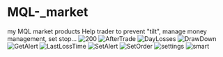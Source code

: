# MQL-_market
my MQL market products
Help trader to prevent "tilt", manage money management, set stop...
![200](https://user-images.githubusercontent.com/32588378/214376463-1e6f5d1d-182a-4f32-97df-ed39b87dbb82.png)
![AfterTrade](https://user-images.githubusercontent.com/32588378/214376467-83698cda-2535-42c7-82c1-457e22176978.png)
![DayLosses](https://user-images.githubusercontent.com/32588378/214376469-9d3e78fc-dc17-4e97-b8da-68a07ccc51cb.png)
![DrawDown](https://user-images.githubusercontent.com/32588378/214376473-eadab59d-3b92-4c98-9320-329e4319d8c1.png)
![GetAlert](https://user-images.githubusercontent.com/32588378/214376480-4afcd289-6c5f-4210-b866-5dd2748f2226.png)
![LastLossTime](https://user-images.githubusercontent.com/32588378/214376484-43164a32-2948-473e-b0ea-8bb63dd88c25.png)
![SetAlert](https://user-images.githubusercontent.com/32588378/214376490-785ae524-164d-4338-b9ea-8398582ad77f.png)
![SetOrder](https://user-images.githubusercontent.com/32588378/214376491-cbfb036c-1ab6-4aa9-97cf-e33134639690.png)
![settings](https://user-images.githubusercontent.com/32588378/214376492-ee944d0d-4922-438b-8a0e-592292fe816f.PNG)
![smart](https://user-images.githubusercontent.com/32588378/214376499-3de608ae-5f54-476b-8c61-42b487ef4be3.png)
